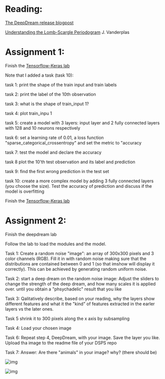 
# Reading: 

[The DeepDream release blogpost](https://ai.googleblog.com/2015/06/inceptionism-going-deeper-into-neural.html)

[Understanding the Lomb-Scargle Periodogram](https://arxiv.org/abs/1703.09824) J. Vanderplas


# Assignment 1:

Finish the [Tensorflow-Keras lab](https://github.com/fedhere/DSPS/blob/master/lab12/lab12_tensorflow.ipynb)

Note that I added a task (task 10):


task 1: print the shape of the train input and train labels

task 2: print the label of the 10th observation

task 3: what is the shape of train_input 1?

task 4: plot train_inpu 1

task 5: create a model with 3 layers: input layer and 2 fully connected layers with 128 and 10 neurons respectively

task 6: set a learning rate of 0.01, a loss function "sparse_categorical_crossentropy" and set the metric to "accuracy

task 7: test the model and declare the accuracy

task 8 plot the 10'th test observation and its label and prediction

task 9: find the first wrong prediction in the test set

task 10: create a more complex model by adding 3 fully connected layers (you choose the size). Test the accuracy of prediction and discuss if the model is overfitting


Finish the [Tensorflow-Keras lab](https://github.com/fedhere/DSPS/blob/master/lab12/lab12_tensorflow.ipynb)


# Assignment 2:

Finish the deepdream lab

Follow the lab to load the modules and the model. 

Task 1: Create a random noise "image": an array of 300x300 pixels and 3 color channels (RGB). Fill it in with random noise making sure that the distributions are contained between 0 and 1 (so that imshow will display it correctly). This can be achieved by generating random uniform noise.

Task 2: start a deep dream on the random noise image: Adjust the sliders to change the strength of the deep dream, and how many scales it is applied over. until you obtain a "phsychadelic" result that you like

Task 3:  Qalitatively describe, based on your reading, why the layers show different features and what it the "kind" of features extracted in the earler layers vs the later ones.


Task 5 shrink it to 300 pixels along the x axis by subsampling

Task 4: Load your chosen image 

Task 6: Repeat step 4, DeepDream, with your image. Save the layer you like. Upload tha image to the readme file of your DSPS repo

Task 7: Answer: Are there "animals" in your image? why? (there should be)


![img](https://github.com/fedhere/DSPS/blob/master/HW12/original.png)


![img](https://github.com/fedhere/DSPS/blob/master/HW12/dreamed.png)
